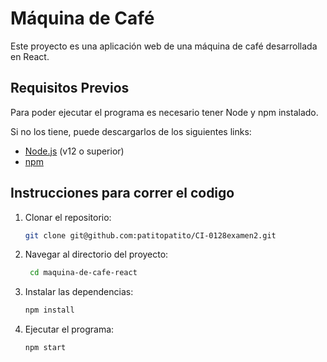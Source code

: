 # Máquina de Café

Este proyecto es una aplicación web de una máquina de café desarrollada en React.

## Requisitos Previos

Para poder ejecutar el programa es necesario tener Node y npm instalado. 

Si no los tiene, puede descargarlos de los siguientes links:

- [Node.js](https://nodejs.org/) (v12 o superior)
- [npm](https://www.npmjs.com/)

## Instrucciones para correr el codigo

1. Clonar el repositorio:

   ```bash
   git clone git@github.com:patitopatito/CI-0128examen2.git
   
2. Navegar al directorio del proyecto:
   
   ```bash
    cd maquina-de-cafe-react
   
3. Instalar las dependencias:
   
   ```bash
   npm install

4. Ejecutar el programa:
    ```bash
   npm start
   
